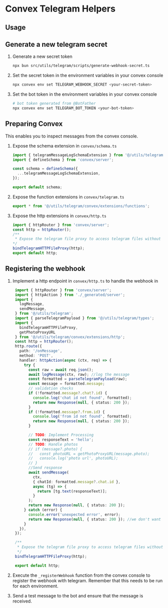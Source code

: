 # Convex Telegram Helpers

## Usage

## Generate a new telegram secret

1. Generate a new secret token

    ```sh
    npx bun src/utils/telegram/scripts/generate-webhook-secret.ts
    ```

2. Set the secret token in the environment variables in your convex console

    ```sh
    npx convex env set TELEGRAM_WEBHOOK_SECRET <your-secret-token>
    ```
3. Set the bot token in the environment variables in your convex console

    ```sh
    # bot token generated from @BotFather
    npx convex env set TELEGRAM_BOT_TOKEN <your-bot-token>
    ```

## Preparing Convex
This enables you to inspect messages from the convex console.
1. Expose the schema extension in `convex/schema.ts`
    ```ts
    import { telegramMessageLogSchemaExtension } from '@/utils/telegram/convex/extensions/schema';
    import { defineSchema } from 'convex/server';

    const schema = defineSchema({
      ...telegramMessageLogSchemaExtension,
    });

    export default schema;
    ```
2. Expose the function extensions in `convex/telegram.ts`
    ```ts
    export * from '@/utils/telegram/convex/extensions/functions';
    ```

3. Expose the http extensions in `convex/http.ts`
    ```ts
    import { httpRouter } from 'convex/server';
    const http = httpRouter();
    /**
     * Expose the telegram file proxy to access telegram files without exposing the bot token
    */
    bindTelegramHTTPFileProxy(http);
    export default http;
    ```



## Registering the webhook

1. Implement a http endpoint in `convex/http.ts` to handle the webhook in

   ```ts
    import { httpRouter } from 'convex/server';
    import { httpAction } from './_generated/server';
    import {
      logMessage,
      sendMessage,
    } from '@/utils/telegram';
    import { parseTelegramPayload } from '@/utils/telegram/types';
    import {
      bindTelegramHTTPFileProxy,
      getPhotoProxyURL
    } from '@/utils/telegram/convex/extensions/http';
    const http = httpRouter();
    http.route({
      path: '/onMessage',
      method: 'POST',
      handler: httpAction(async (ctx, req) => {
        try {
          const raw = await req.json();
          await logMessage(ctx, raw); //log the message
          const formatted = parseTelegramPayload(raw);
          const message = formatted.message;
          // validation checks
          if (!formatted.message?.chat?.id) {
            console.log('chat id not found', formatted);
            return new Response(null, { status: 200 });
          }
          if (!formatted.message?.from.id) {
            console.log('from id not found', formatted);
            return new Response(null, { status: 200 });
          }

          // TODO: Implement Processing
          const responseText = 'hello';
          // TODO: Handle photos
          // if (message?.photo) {
          //   const photoURL = getPhotoProxyURL(message.photo);
          //   console.log('photo url', photoURL);
          // }
          //Send response
          await sendMessage(
            ctx,
            { chatId: formatted.message?.chat.id },
            async (tg) => {
              return [tg.text(responseText)];
            }
          );
          return new Response(null, { status: 200 });
        } catch (error) {
          console.error('unexpected error', error);
          return new Response(null, { status: 200 }); //we don't want telegram to retry errors
        }
      }),
    });

    /**
     * Expose the telegram file proxy to access telegram files without exposing the bot token
     */
    bindTelegramHTTPFileProxy(http);

    export default http;
   ```
2. Execute the `_registerWebhook` function from the convex console to register the webhook with telegram. Remember that this needs to be run for each environment.

3. Send a test message to the bot and ensure that the message is received.